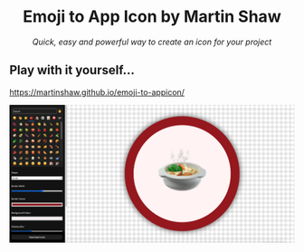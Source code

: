 <center>
<h1>Emoji to App Icon by Martin Shaw</h1>

<i>Quick, easy and powerful way to create an icon for your project</i>
</center>

## Play with it yourself...

https://martinshaw.github.io/emoji-to-appicon/

![Screenshot](screenshot.png)